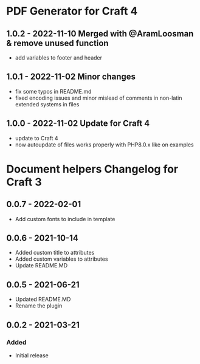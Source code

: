 # PDF Generator for Craft 4
## 1.0.2 - 2022-11-10 Merged with @AramLoosman & remove unused function
- add variables to footer and header

## 1.0.1 - 2022-11-02 Minor changes
- fix some typos in README.md
- fixed encoding issues and minor mislead of comments in non-latin extended systems in files

## 1.0.0 - 2022-11-02 Update for Craft 4 
- update to Craft 4
- now autoupdate of files works properly with PHP8.0.x like on examples

# Document helpers Changelog for Craft 3

## 0.0.7 - 2022-02-01
- Add custom fonts to include in template

## 0.0.6 - 2021-10-14
- Added custom title to attributes
- Added custom variables to attributes
- Update README.MD

## 0.0.5 - 2021-06-21
- Updated README.MD
- Rename the plugin

## 0.0.2 - 2021-03-21
### Added
- Initial release
